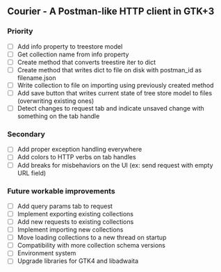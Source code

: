 ## Courier - A Postman-like HTTP client in GTK+3

### Priority
- [ ] Add info property to treestore model
- [ ] Get collection name from info property
- [ ] Create method that converts treestire iter to dict
- [ ] Create method that writes dict to file on disk with postman_id as filename.json
- [ ] Write collection to file on importing using previously created method
- [ ] Add save button that writes current state of tree store model to files (overwriting existing ones)
- [ ] Detect changes to request tab and indicate unsaved change with something on the tab handle

### Secondary
- [ ] Add proper exception handling everywhere
- [ ] Add colors to HTTP verbs on tab handles
- [ ] Add breaks for misbehaviors on the UI (ex: send request with empty URL field)

### Future workable improvements
- [ ] Add query params tab to request
- [ ] Implement exporting existing collections
- [ ] Add new requests to existing collections
- [ ] Implement importing new collections
- [ ] Move loading collections to a new thread on startup
- [ ] Compatibility with more collection schema versions
- [ ] Environment system
- [ ] Upgrade libraries for GTK4 and libadwaita
